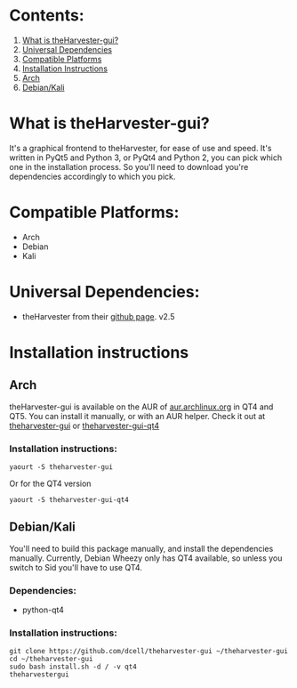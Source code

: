 # Contents:

1. [What is theHarvester-gui?](#what-is-theharvester-gui)
2. [Universal Dependencies](#universal-dependencies)
3. [Compatible Platforms](#compatible-platforms)
4. [Installation Instructions](#installation-instructions)
  1. [Arch](#arch) 
  2. [Debian/Kali](#debiankali)

# What is theHarvester-gui?

It's a graphical frontend to theHarvester, for ease of use and speed. It's written in PyQt5 and Python 3, or PyQt4 and Python 2, you can pick which one in the installation process. So you'll need to download you're dependencies accordingly to which you pick.

# Compatible Platforms:

* Arch
* Debian
* Kali

# Universal Dependencies:

* theHarvester from their [github page](http://github.com/laramies/theHarvester). v2.5

# Installation instructions
## Arch

theHarvester-gui is available on the AUR of [aur.archlinux.org](http://aur.archlinux.org) in QT4 and QT5. You can install it manually, or with an AUR helper. Check it out at [theharvester-gui](https://aur.archlinux.org/packages/theharvester-gui) or [theharvester-gui-qt4](https://aur.archlinux.org/packages/theharvester-gui-qt4)

### Installation instructions:

`yaourt -S theharvester-gui` 

Or for the QT4 version

`yaourt -S theharvester-gui-qt4` 

## Debian/Kali

You'll need to build this package manually, and install the dependencies manually. Currently, Debian Wheezy only has QT4 available, so unless you switch to Sid you'll have to use QT4.

### Dependencies:

* python-qt4

### Installation instructions:

```
git clone https://github.com/dcell/theharvester-gui ~/theharvester-gui
cd ~/theharvester-gui
sudo bash install.sh -d / -v qt4
theharvestergui
```
